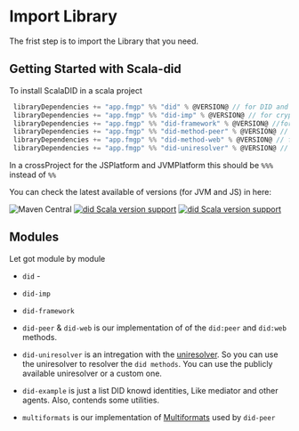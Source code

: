# Import Library

The frist step is to import the Library that you need.

## Getting Started with Scala-did

To install ScalaDID in a scala project

```scala
 libraryDependencies += "app.fmgp" %% "did" % @VERSION@ // for DID and DID Comm
 libraryDependencies += "app.fmgp" %% "did-imp" % @VERSION@ // for crypto implementation
 libraryDependencies += "app.fmgp" %% "did-framework" % @VERSION@ //for utils
 libraryDependencies += "app.fmgp" %% "did-method-peer" % @VERSION@ // for resolver of the did method `peer`
 libraryDependencies += "app.fmgp" %% "did-method-web" % @VERSION@ // for resolver the did method `web`
 libraryDependencies += "app.fmgp" %% "did-uniresolver" % @VERSION@ // for calling the resolver uniresolver
```

In a crossProject for the JSPlatform and JVMPlatform this should be `%%%` instead of `%%`

You can check the latest available of versions (for JVM and JS) in here:

![Maven Central](https://img.shields.io/maven-central/v/app.fmgp/did_3)
[![did Scala version support](https://index.scala-lang.org/fabiopinheiro/scala-did/did/latest-by-scala-version.svg?platform=jvm)](https://index.scala-lang.org/fabiopinheiro/scala-did/did)
[![did Scala version support](https://index.scala-lang.org/fabiopinheiro/scala-did/did/latest-by-scala-version.svg?platform=sjs1)](https://index.scala-lang.org/fabiopinheiro/scala-did/did)


## Modules

Let got module by module 
- `did` - 
- `did-imp`
- `did-framework`

- `did-peer` & `did-web` is our implementation of of the `did:peer` and `did:web` methods.
- `did-uniresolver` is an intregation with the [uniresolver](https://dev.uniresolver.io/).
  So you can use the uniresolver to resolver the `did methods`.
  You can use the publicly available uniresolver or a custom one.


- `did-example` is just a list DID knowd identities, Like mediator and other agents. Also, contends some utilities.
- `multiformats` is our implementation of [Multiformats](https://multiformats.io/) used by `did-peer`